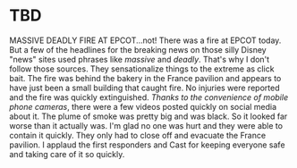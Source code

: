 # TBD

MASSIVE DEADLY FIRE AT EPCOT...not! There was a fire at EPCOT today. But a few of the headlines for the breaking news on those silly Disney "news" sites used phrases like *massive* and *deadly*. That's why I don't follow those sources. They sensationalize things to the extreme as click bait. The fire was behind the bakery in the France pavilion and appears to have just been a small  building that caught fire. No injuries were reported and the fire was quickly extinguished. *Thanks to the convenience of mobile phone cameras*, there were a few videos posted quickly on social media about it. The plume of smoke was pretty big and was black. So it looked far worse than it actually was. I'm glad no one was hurt and they were able to contain it quickly. They only had to close off and evacuate the France pavilion. I applaud the first responders and Cast for keeping everyone safe and taking care of it so quickly.

